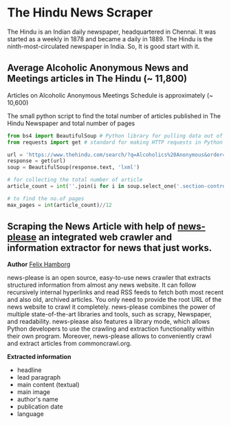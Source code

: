 # The Hindu News Scraper

The Hindu is an Indian daily newspaper, headquartered in Chennai. It was started as a weekly in 1878 and became a daily in 1889. The Hindu is the ninth-most-circulated newspaper in India. So, It is good start with it. 

## Average Alcoholic Anonymous News and Meetings articles in The Hindu (~ 11,800)

Articles on Alcoholic Anonymous Meetings Schedule is approximately (~ 10,600)

The small python script to find the total number of articles published in The Hindu Newspaper and total number of pages

```python 
from bs4 import BeautifulSoup # Python library for pulling data out of HTML and XML files
from requests import get # standard for making HTTP requests in Python

url = 'https://www.thehindu.com/search/?q=Alcoholics%20Anonymous&order=DESC&sort=publishdate&page=1'
response = get(url)
soup = BeautifulSoup(response.text, 'lxml')

# for collecting the total number of article
article_count = int(''.join(i for i in soup.select_one('.section-controls').span.text.split('of')[1] if i.isdigit()))

# to find the no.of pages
max_pages = int(article_count)//12
```
## Scraping the News Article with help of [news-please](https://github.com/fhamborg/news-please) an integrated web crawler and information extractor for news that just works.

**Author** [Felix Hamborg](https://github.com/fhamborg)

news-please is an open source, easy-to-use news crawler that extracts structured information from almost any news website. It can follow recursively internal hyperlinks and read RSS feeds to fetch both most recent and also old, archived articles. You only need to provide the root URL of the news website to crawl it completely. news-please combines the power of multiple state-of-the-art libraries and tools, such as scrapy, Newspaper, and readability. news-please also features a library mode, which allows Python developers to use the crawling and extraction functionality within their own program. Moreover, news-please allows to conveniently crawl and extract articles from commoncrawl.org.

**Extracted information**
- headline
- lead paragraph
- main content (textual)
- main image
- author's name
- publication date
- language
